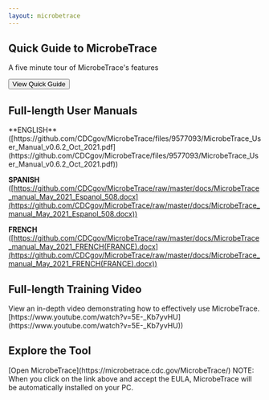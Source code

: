 ```yaml
---
layout: microbetrace
---
```


<div class="row align-items-md-stretch">
<div class="col-md-6">
<div class="h-100 p-5 bg-body-tertiary rounded-3">
<h2>Quick Guide to MicrobeTrace</h2>
<p>A five minute tour of MicrobeTrace's features</p>
<button class="btn btn-outline-light" type="button">View Quick Guide</button>
</div>
</div>
<div class="col-md-6">
<div class="h-100 p-5 bg-body-tertiary border rounded-3">
<h2>Full-length User Manuals</h2>
<p>
**ENGLISH** ([https://github.com/CDCgov/MicrobeTrace/files/9577093/MicrobeTrace_User_Manual_v0.6.2_Oct_2021.pdf](https://github.com/CDCgov/MicrobeTrace/files/9577093/MicrobeTrace_User_Manual_v0.6.2_Oct_2021.pdf)) 

**SPANISH** ([https://github.com/CDCgov/MicrobeTrace/raw/master/docs/MicrobeTrace_manual_May_2021_Espanol_508.docx](https://github.com/CDCgov/MicrobeTrace/raw/master/docs/MicrobeTrace_manual_May_2021_Espanol_508.docx))

**FRENCH** ([https://github.com/CDCgov/MicrobeTrace/raw/master/docs/MicrobeTrace_manual_May_2021_FRENCH(FRANCE).docx](https://github.com/CDCgov/MicrobeTrace/raw/master/docs/MicrobeTrace_manual_May_2021_FRENCH(FRANCE).docx))
</p>
</div>
</div>
</div>

<div class="row align-items-md-stretch">
<div class="col-md-6">
<div class="h-100 p-5 bg-body-tertiary rounded-3">
<h2>Full-length Training Video</h2>
<p>
View an in-depth video demonstrating how to effectively use MicrobeTrace. [https://www.youtube.com/watch?v=5E-_Kb7yvHU](https://www.youtube.com/watch?v=5E-_Kb7yvHU))
</p>
</div>
</div>
<div class="col-md-6">
<div class="h-100 p-5 bg-body-tertiary rounded-3">
<h2>Explore the Tool</h2>
<p>
[Open MicrobeTrace](https://microbetrace.cdc.gov/MicrobeTrace/) 
NOTE: When you click on the link above and accept the EULA, MicrobeTrace will be automatically installed on your PC.
</p>
</div>
</div>
</div>
